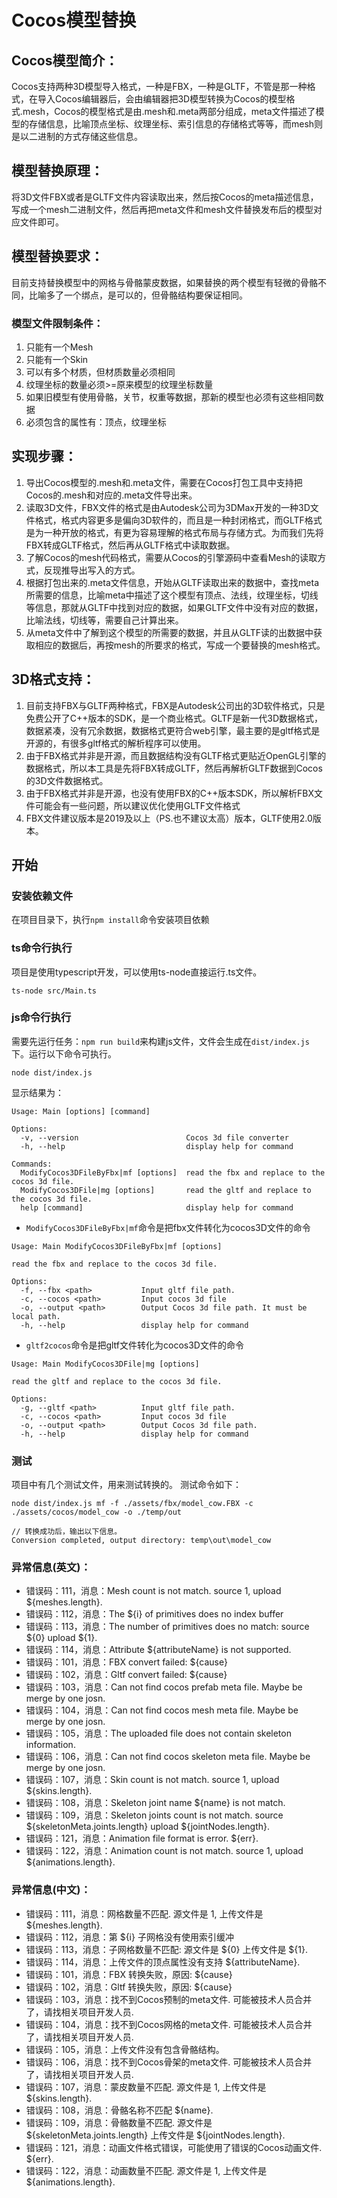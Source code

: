 # Cocos模型替换

## Cocos模型简介：

Cocos支持两种3D模型导入格式，一种是FBX，一种是GLTF，不管是那一种格式，在导入Cocos编辑器后，会由编辑器把3D模型转换为Cocos的模型格式.mesh，Cocos的模型格式是由.mesh和.meta两部分组成，meta文件描述了模型的存储信息，比喻顶点坐标、纹理坐标、索引信息的存储格式等等，而mesh则是以二进制的方式存储这些信息。

## 模型替换原理：

将3D文件FBX或者是GLTF文件内容读取出来，然后按Cocos的meta描述信息，写成一个mesh二进制文件，然后再把meta文件和mesh文件替换发布后的模型对应文件即可。

## 模型替换要求：

目前支持替换模型中的网格与骨骼蒙皮数据，如果替换的两个模型有轻微的骨骼不同，比喻多了一个绑点，是可以的，但骨骼结构要保证相同。
### 模型文件限制条件：
1. 只能有一个Mesh
2. 只能有一个Skin
3. 可以有多个材质，但材质数量必须相同
4. 纹理坐标的数量必须>=原来模型的纹理坐标数量
5. 如果旧模型有使用骨骼，关节，权重等数据，那新的模型也必须有这些相同数据
6. 必须包含的属性有：顶点，纹理坐标


## 实现步骤：

1. 导出Cocos模型的.mesh和.meta文件，需要在Cocos打包工具中支持把Cocos的.mesh和对应的.meta文件导出来。
2. 读取3D文件，FBX文件的格式是由Autodesk公司为3DMax开发的一种3D文件格式，格式内容更多是偏向3D软件的，而且是一种封闭格式，而GLTF格式是为一种开放的格式，有更为容易理解的格式布局与存储方式。为而我们先将FBX转成GLTF格式，然后再从GLTF格式中读取数据。
3. 了解Cocos的mesh代码格式，需要从Cocos的引擎源码中查看Mesh的读取方式，反现推导出写入的方式。
4. 根据打包出来的.meta文件信息，开始从GLTF读取出来的数据中，查找meta所需要的信息，比喻meta中描述了这个模型有顶点、法线，纹理坐标，切线等信息，那就从GLTF中找到对应的数据，如果GLTF文件中没有对应的数据，比喻法线，切线等，需要自己计算出来。
5. 从meta文件中了解到这个模型的所需要的数据，并且从GLTF读的出数据中获取相应的数据后，再按mesh的所要求的格式，写成一个要替换的mesh格式。

## 3D格式支持：

1. 目前支持FBX与GLTF两种格式，FBX是Autodesk公司出的3D软件格式，只是免费公开了C++版本的SDK，是一个商业格式。GLTF是新一代3D数据格式，数据紧凑，没有冗余数据，数据格式更符合web引擎，最主要的是gltf格式是开源的，有很多gltf格式的解析程序可以使用。
2. 由于FBX格式并非是开源，而且数据结构没有GLTF格式更贴近OpenGL引擎的数据格式，所以本工具是先将FBX转成GLTF，然后再解析GLTF数据到Cocos的3D文件数据格式。
3. 由于FBX格式并非是开源，也没有使用FBX的C++版本SDK，所以解析FBX文件可能会有一些问题，所以建议优化使用GLTF文件格式
4. FBX文件建议版本是2019及以上（PS.也不建议太高）版本，GLTF使用2.0版本。

## 开始
### 安装依赖文件
在项目目录下，执行`npm install`命令安装项目依赖

### ts命令行执行
项目是使用typescript开发，可以使用ts-node直接运行.ts文件。
``` command-line
ts-node src/Main.ts
```
### js命令行执行
需要先运行任务：```npm run build```来构建js文件，文件会生成在```dist/index.js```下。运行以下命令可执行。
``` command-line
node dist/index.js
```

显示结果为：
```
Usage: Main [options] [command]

Options:
  -v, --version                        Cocos 3d file converter
  -h, --help                           display help for command

Commands:
  ModifyCocos3DFileByFbx|mf [options]  read the fbx and replace to the cocos 3d file.
  ModifyCocos3DFile|mg [options]       read the gltf and replace to the cocos 3d file.
  help [command]                       display help for command
```
* `ModifyCocos3DFileByFbx|mf`命令是把fbx文件转化为cocos3D文件的命令
```
Usage: Main ModifyCocos3DFileByFbx|mf [options]

read the fbx and replace to the cocos 3d file.

Options:
  -f, --fbx <path>           Input gltf file path.
  -c, --cocos <path>         Input cocos 3d file
  -o, --output <path>        Output Cocos 3d file path. It must be local path.
  -h, --help                 display help for command
```
* `gltf2cocos`命令是把gltf文件转化为cocos3D文件的命令
```
Usage: Main ModifyCocos3DFile|mg [options]

read the gltf and replace to the cocos 3d file.

Options:
  -g, --gltf <path>          Input gltf file path.
  -c, --cocos <path>         Input cocos 3d file
  -o, --output <path>        Output Cocos 3d file path.
  -h, --help                 display help for command
```
### 测试
项目中有几个测试文件，用来测试转换的。
测试命令如下：
```
node dist/index.js mf -f ./assets/fbx/model_cow.FBX -c ./assets/cocos/model_cow -o ./temp/out

// 转换成功后，输出以下信息。
Conversion completed, output directory: temp\out\model_cow
```
### 异常信息(英文)：
* 错误码：111，消息：Mesh count is not match. source 1, upload ${meshes.length}.
* 错误码：112，消息：The ${i} of primitives does no index buffer
* 错误码：113，消息：The number of primitives does no match: source ${0} upload ${1}.
* 错误码：114，消息：Attribute ${attributeName} is not supported.
* 错误码：101，消息：FBX convert failed: ${cause}
* 错误码：102，消息：Gltf convert failed: ${cause}
* 错误码：103，消息：Can not find cocos prefab meta file. Maybe be merge by one josn.
* 错误码：104，消息：Can not find cocos mesh meta file. Maybe be merge by one josn.
* 错误码：105，消息：The uploaded file does not contain skeleton information.
* 错误码：106，消息：Can not find cocos skeleton meta file. Maybe be merge by one josn.
* 错误码：107，消息：Skin count is not match. source 1, upload ${skins.length}.
* 错误码：108，消息：Skeleton joint name ${name} is not match.
* 错误码：109，消息：Skeleton joints count is not match. source ${skeletonMeta.joints.length} upload ${jointNodes.length}.
* 错误码：121，消息：Animation file format is error. ${err}.
* 错误码：122，消息：Animation count is not match. source 1, upload ${animations.length}.

### 异常信息(中文)：
* 错误码：111，消息：网格数量不匹配. 源文件是 1, 上传文件是 ${meshes.length}.
* 错误码：112，消息：第 ${i} 子网格没有使用索引缓冲
* 错误码：113，消息：子网格数量不匹配: 源文件是 ${0} 上传文件是 ${1}.
* 错误码：114，消息：上传文件的顶点属性没有支持 ${attributeName}.
* 错误码：101，消息：FBX 转换失败，原因: ${cause}
* 错误码：102，消息：Gltf 转换失败，原因: ${cause}
* 错误码：103，消息：找不到Cocos预制的meta文件. 可能被技术人员合并了，请找相关项目开发人员.
* 错误码：104，消息：找不到Cocos网格的meta文件. 可能被技术人员合并了，请找相关项目开发人员.
* 错误码：105，消息：上传文件没有包含骨骼结构。
* 错误码：106，消息：找不到Cocos骨架的meta文件. 可能被技术人员合并了，请找相关项目开发人员.
* 错误码：107，消息：蒙皮数量不匹配. 源文件是 1, 上传文件是 ${skins.length}.
* 错误码：108，消息：骨骼名称不匹配 ${name}.
* 错误码：109，消息：骨骼数量不匹配. 源文件是 ${skeletonMeta.joints.length} 上传文件是 ${jointNodes.length}.
* 错误码：121，消息：动画文件格式错误，可能使用了错误的Cocos动画文件. ${err}.
* 错误码：122，消息：动画数量不匹配. 源文件是 1, 上传文件是 ${animations.length}.